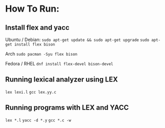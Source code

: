 # How To Run:

## Install flex and yacc

Ubuntu / Debian:
`sudo apt-get update && sudo apt-get upgrade`
`sudo apt-get install flex bison`

Arch
`sudo pacman -Syu flex bison`

Fedora / RHEL
`dnf install flex-devel bison-devel`

## Running lexical analyzer using LEX
`lex lexi.l`
`gcc lex.yy.c`

## Running programs with LEX and YACC
`lex *.l`
`yacc -d *.y`
`gcc *.c -w`
